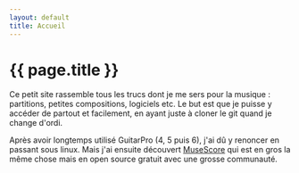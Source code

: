 ```yaml
---
layout: default
title: Accueil
---
```

# {{ page.title }}

Ce petit site rassemble tous les trucs dont je me sers pour la musique : partitions, petites compositions, logiciels etc.
Le but est que je puisse y accéder de partout et facilement, en ayant juste à cloner le git quand je change d'ordi.
  
Après avoir longtemps utilisé GuitarPro (4, 5 puis 6), j'ai dû y renoncer en passant sous linux. Mais j'ai ensuite découvert
[MuseScore](https://musescore.org/) qui est en gros la même chose mais en open source gratuit avec une grosse communauté.
